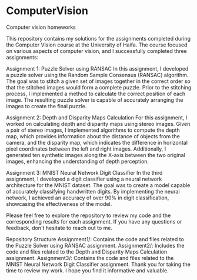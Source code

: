 # ComputerVision
Computer vision homeworks

This repository contains my solutions for the assignments completed during the Computer Vision course at the University of Haifa. The course focused on various aspects of computer vision, and I successfully completed three assignments:

Assignment 1: Puzzle Solver using RANSAC
In this assignment, I developed a puzzle solver using the Random Sample Consensus (RANSAC) algorithm. The goal was to stitch a given set of images together in the correct order so that the stitched images would form a complete puzzle. Prior to the stitching process, I implemented a method to calculate the correct position of each image. The resulting puzzle solver is capable of accurately arranging the images to create the final puzzle.

Assignment 2: Depth and Disparity Maps Calculation
For this assignment, I worked on calculating depth and disparity maps using stereo images. Given a pair of stereo images, I implemented algorithms to compute the depth map, which provides information about the distance of objects from the camera, and the disparity map, which indicates the difference in horizontal pixel coordinates between the left and right images. Additionally, I generated ten synthetic images along the X-axis between the two original images, enhancing the understanding of depth perception.

Assignment 3: MNIST Neural Network Digit Classifier
In the third assignment, I developed a digit classifier using a neural network architecture for the MNIST dataset. The goal was to create a model capable of accurately classifying handwritten digits. By implementing the neural network, I achieved an accuracy of over 90% in digit classification, showcasing the effectiveness of the model.

Please feel free to explore the repository to review my code and the corresponding results for each assignment. If you have any questions or feedback, don't hesitate to reach out to me.

Repository Structure
Assignment1/: Contains the code and files related to the Puzzle Solver using RANSAC assignment.
Assignment2/: Includes the code and files related to the Depth and Disparity Maps Calculation assignment.
Assignment3/: Contains the code and files related to the MNIST Neural Network Digit Classifier assignment.
Thank you for taking the time to review my work. I hope you find it informative and valuable.
